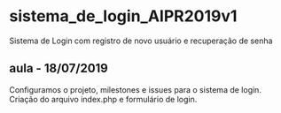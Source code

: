 # sistema_de_login_AIPR2019v1
Sistema de Login com registro de novo usuário e recuperação de senha 

## aula - 18/07/2019
Configuramos o projeto, milestones e issues para o sistema de login.
Criação do arquivo  index.php e formulário de login.
